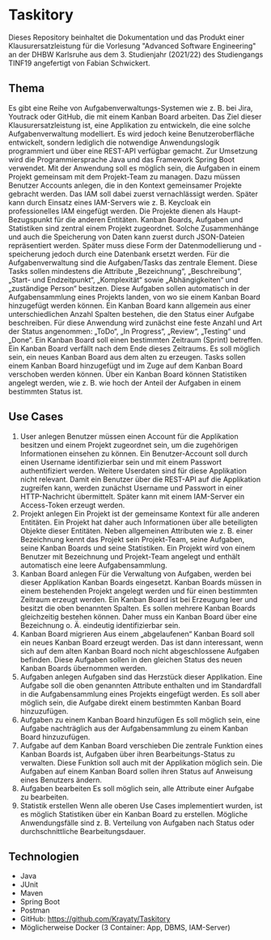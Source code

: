 # Taskitory
Dieses Repository beinhaltet die Dokumentation und das Produkt einer Klausurersatzleistung für die Vorlesung "Advanced Software Engineering" an der DHBW Karlsruhe aus dem 3. Studienjahr (2021/22) des Studiengangs TINF19 angefertigt von Fabian Schwickert.

## Thema
Es gibt eine Reihe von Aufgabenverwaltungs-Systemen wie z. B. bei Jira, Youtrack oder GitHub, die mit einem Kanban Board arbeiten. Das Ziel dieser Klausurersatzleistung ist, eine Applikation zu entwickeln, die eine solche Aufgabenverwaltung modelliert. Es wird jedoch keine Benutzeroberfläche entwickelt, sondern lediglich die notwendige Anwendungslogik programmiert und über eine REST-API verfügbar gemacht. Zur Umsetzung wird die Programmiersprache Java und das Framework Spring Boot verwendet.
Mit der Anwendung soll es möglich sein, die Aufgaben in einem Projekt gemeinsam mit dem Projekt-Team zu managen. Dazu müssen Benutzer Accounts anlegen, die in den Kontext gemeinsamer Projekte gebracht werden. Das IAM soll dabei zuerst vernachlässigt werden. Später kann durch Einsatz eines IAM-Servers wie z. B. Keycloak ein professionelles IAM eingefügt werden.
Die Projekte dienen als Haupt-Bezugspunkt für die anderen Entitäten. Kanban Boards, Aufgaben und Statistiken sind zentral einem Projekt zugeordnet. Solche Zusammenhänge und auch die Speicherung von Daten kann zuerst durch JSON-Dateien repräsentiert werden. Später muss diese Form der Datenmodellierung und -speicherung jedoch durch eine Datenbank ersetzt werden.
Für die Aufgabenverwaltung sind die Aufgaben/Tasks das zentrale Element. Diese Tasks sollen mindestens die Attribute „Bezeichnung“, „Beschreibung“, „Start- und Endzeitpunkt“, „Komplexität“ sowie „Abhängigkeiten“ und „zuständige Person“ besitzen.
Diese Aufgaben sollen automatisch in der Aufgabensammlung eines Projekts landen, von wo sie einem Kanban Board hinzugefügt werden können. Ein Kanban Board kann allgemein aus einer unterschiedlichen Anzahl Spalten bestehen, die den Status einer Aufgabe beschreiben. Für diese Anwendung wird zunächst eine feste Anzahl und Art der Status angenommen: „ToDo“, „In Progress“, „Review“, „Testing“ und „Done“. Ein Kanban Board soll einen bestimmten Zeitraum (Sprint) betreffen. Ein Kanban Board verfällt nach dem Ende dieses Zeitraums. Es soll möglich sein, ein neues Kanban Board aus dem alten zu erzeugen.
Tasks sollen einem Kanban Board hinzugefügt und im Zuge auf dem Kanban Board verschoben werden können. Über ein Kanban Board können Statistiken angelegt werden, wie z. B. wie hoch der Anteil der Aufgaben in einem bestimmten Status ist.
 
## Use Cases
1.	User anlegen
Benutzer müssen einen Account für die Applikation besitzen und einem Projekt zugeordnet sein, um die zugehörigen Informationen einsehen zu können. Ein Benutzer-Account soll durch einen Username identifizierbar sein und mit einem Passwort authentifiziert werden. Weitere Userdaten sind für diese Applikation nicht relevant. Damit ein Benutzer über die REST-API auf die Applikation zugreifen kann, werden zunächst Username und Passwort in einer HTTP-Nachricht übermittelt. Später kann mit einem IAM-Server ein Access-Token erzeugt werden.
2.	Projekt anlegen
Ein Projekt ist der gemeinsame Kontext für alle anderen Entitäten. Ein Projekt hat daher auch Informationen über alle beteiligten Objekte dieser Entitäten. Neben allgemeinen Attributen wie z. B. einer Bezeichnung kennt das Projekt sein Projekt-Team, seine Aufgaben, seine Kanban Boards und seine Statistiken. Ein Projekt wird von einem Benutzer mit Bezeichnung und Projekt-Team angelegt und enthält automatisch eine leere Aufgabensammlung.
3.	Kanban Board anlegen
Für die Verwaltung von Aufgaben, werden bei dieser Applikation Kanban Boards eingesetzt. Kanban Boards müssen in einem bestehenden Projekt angelegt werden und für einen bestimmten Zeitraum erzeugt werden. Ein Kanban Board ist bei Erzeugung leer und besitzt die oben benannten Spalten. Es sollen mehrere Kanban Boards gleichzeitig bestehen können. Daher muss ein Kanban Board über eine Bezeichnung o. Ä. eindeutig identifizierbar sein.
4.	Kanban Board migrieren
Aus einem „abgelaufenen“ Kanban Board soll ein neues Kanban Board erzeugt werden. Das ist dann interessant, wenn sich auf dem alten Kanban Board noch nicht abgeschlossene Aufgaben befinden. Diese Aufgaben sollen in den gleichen Status des neuen Kanban Boards übernommen werden.
5.	Aufgaben anlegen
Aufgaben sind das Herzstück dieser Applikation. Eine Aufgabe soll die oben genannten Attribute enthalten und im Standardfall in die Aufgabensammlung eines Projekts eingefügt werden. Es soll aber möglich sein, die Aufgabe direkt einem bestimmten Kanban Board hinzuzufügen.
6.	Aufgaben zu einem Kanban Board hinzufügen
Es soll möglich sein, eine Aufgabe nachträglich aus der Aufgabensammlung zu einem Kanban Board hinzuzufügen.
7.	Aufgabe auf dem Kanban Board verschieben
Die zentrale Funktion eines Kanban Boards ist, Aufgaben über ihren Bearbeitungs-Status zu verwalten. Diese Funktion soll auch mit der Applikation möglich sein. Die Aufgaben auf einem Kanban Board sollen ihren Status auf Anweisung eines Benutzers ändern.
8.	Aufgaben bearbeiten
Es soll möglich sein, alle Attribute einer Aufgabe zu bearbeiten.
9.	Statistik erstellen
Wenn alle oberen Use Cases implementiert wurden, ist es möglich Statistiken über ein Kanban Board zu erstellen. Mögliche Anwendungsfälle sind z. B. Verteilung von Aufgaben nach Status oder durchschnittliche Bearbeitungsdauer.

## Technologien
+ Java
+ JUnit
+ Maven
+ Spring Boot
+ Postman
+ GitHub: https://github.com/Krayaty/Taskitory
+ Möglicherweise Docker (3 Container: App, DBMS, IAM-Server)
